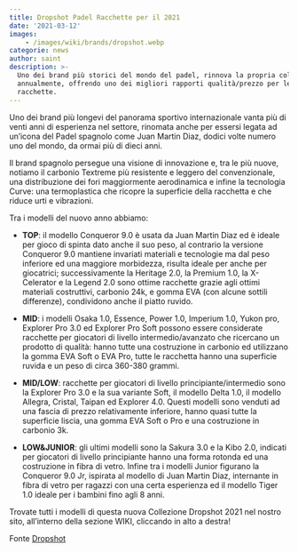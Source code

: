 ```yaml
---
title: Dropshot Padel Racchette per il 2021
date: '2021-03-12'
images:
    - /images/wiki/brands/dropshot.webp
categorie: news
author: saint
description: >-
  Uno dei brand più storici del mondo del padel, rinnova la propria collezione
  annualmente, offrendo uno dei migliori rapporti qualità/prezzo per le proprie
  racchette.
---
```

Uno dei brand più longevi del panorama sportivo internazionale vanta più di venti anni di esperienza nel settore, rinomata anche per essersi legata ad un’icona del Padel spagnolo come Juan Martin Diaz, dodici volte numero uno del mondo, da ormai più di dieci anni. 

Il brand spagnolo persegue una visione di innovazione e, tra le più nuove, notiamo il carbonio Textreme più resistente e leggero del convenzionale, una distribuzione dei fori maggiormente aerodinamica e infine la tecnologia Curve: una termoplastica che ricopre la superficie della racchetta e che riduce urti e vibrazioni.

Tra i modelli del nuovo anno abbiamo: 

- **TOP**: il modello Conqueror 9.0 è usata da Juan Martin Diaz ed è ideale per gioco di spinta dato anche il suo peso, al contrario la versione Conqueror 9.0 mantiene invariati materiali e tecnologie ma dal peso inferiore ed una maggiore morbidezza, risulta ideale per anche per giocatrici; successivamente la Heritage 2.0, la Premium 1.0, la X-Celerator e la Legend 2.0 sono ottime racchette grazie agli ottimi materiali costruttivi, carbonio 24k, e gomma EVA (con alcune sottili differenze), condividono anche il piatto ruvido.

- **MID**: i modelli Osaka 1.0, Essence, Power 1.0, Imperium 1.0, Yukon pro, Explorer Pro 3.0 ed Explorer Pro Soft possono essere considerate racchette per giocatori di livello intermedio/avanzato che ricercano un prodotto di qualità: hanno tutte una costruzione in carbonio ed utilizzano la gomma EVA Soft o EVA Pro, tutte le racchetta hanno una superficie ruvida e un peso di circa 360-380 grammi. 

- **MID/LOW**: racchette per giocatori di livello principiante/intermedio sono la Explorer Pro 3.0 e la sua variante Soft, il modello Delta 1.0, il modello Allegra, Cristal, Taipan ed Explorer 4.0. Questi modelli sono venduti ad una fascia di prezzo relativamente inferiore, hanno quasi tutte la superficie liscia, una gomma EVA Soft o Pro e una costruzione in carbonio 3k. 

- **LOW&JUNIOR**: gli ultimi modelli sono la Sakura 3.0 e la Kibo 2.0, indicati per giocatori di livello principiante hanno una forma rotonda ed una costruzione in fibra di vetro. Infine tra i modelli Junior figurano la Conqueror 9.0 Jr, ispirata al modello di Juan Martin Diaz, internante in fibra di vetro per ragazzi con una certa esperienza ed il modello Tiger 1.0 ideale per i bambini fino agli 8 anni.

Trovate tutti i modelli di questa nuova Collezione Dropshot 2021 nel nostro sito, all’interno della sezione WIKI, cliccando in alto a destra!

Fonte [Dropshot](https://tienda.dropshot.es/12-palas-padel-2021)
